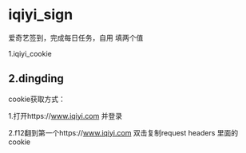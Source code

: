 # iqiyi_sign
爱奇艺签到，完成每日任务，自用
填两个值

1.iqiyi_cookie

2.dingding
---------------------------------------------------------------------------
cookie获取方式：

1.打开https://www.iqiyi.com 并登录

2.f12翻到第一个https://www.iqiyi.com 双击复制request headers 里面的cookie
